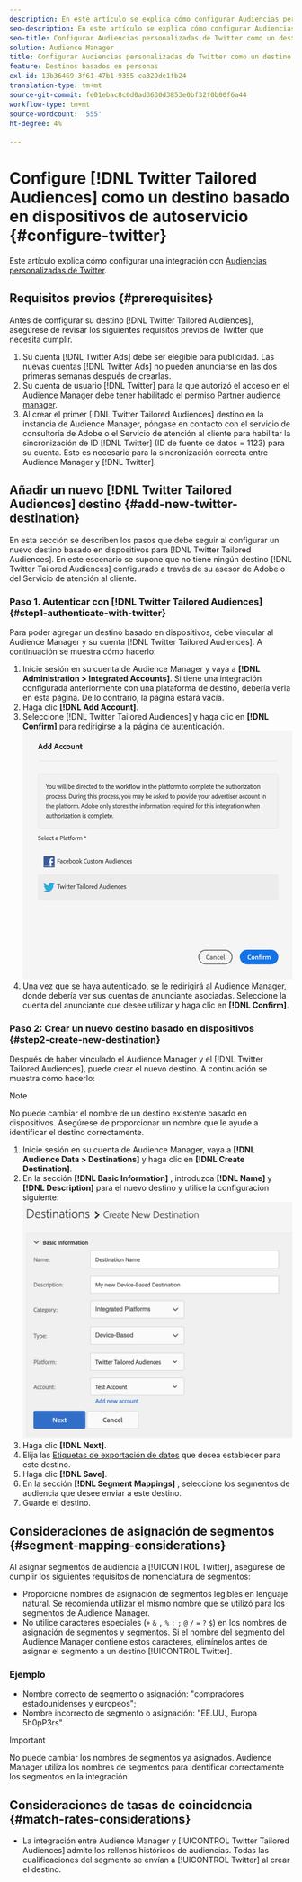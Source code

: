 ```yaml
---
description: En este artículo se explica cómo configurar Audiencias personalizadas de Twitter para integraciones nuevas y existentes.
seo-description: En este artículo se explica cómo configurar Audiencias personalizadas de Twitter para integraciones nuevas y existentes.
seo-title: Configurar Audiencias personalizadas de Twitter como un destino basado en dispositivos de autoservicio
solution: Audience Manager
title: Configurar Audiencias personalizadas de Twitter como un destino basado en dispositivos de autoservicio
feature: Destinos basados en personas
exl-id: 13b36469-3f61-47b1-9355-ca329de1fb24
translation-type: tm+mt
source-git-commit: fe01ebac8c0d0ad3630d3853e0bf32f0b00f6a44
workflow-type: tm+mt
source-wordcount: '555'
ht-degree: 4%

---
```


# Configure [!DNL Twitter Tailored Audiences] como un destino basado en dispositivos de autoservicio {#configure-twitter}

Este artículo explica cómo configurar una integración con [Audiencias personalizadas de Twitter](https://business.twitter.com/en/targeting/tailored-audiences.html).

## Requisitos previos {#prerequisites}

Antes de configurar su destino [!DNL Twitter Tailored Audiences], asegúrese de revisar los siguientes requisitos previos de Twitter que necesita cumplir.

1. Su cuenta [!DNL Twitter Ads] debe ser elegible para publicidad. Las nuevas cuentas [!DNL Twitter Ads] no pueden anunciarse en las dos primeras semanas después de crearlas.
2. Su cuenta de usuario [!DNL Twitter] para la que autorizó el acceso en el Audience Manager debe tener habilitado el permiso [Partner audience manager](https://business.twitter.com/en/help/troubleshooting/multi-user-login-faq.html#accesslevels).
3. Al crear el primer [!DNL Twitter Tailored Audiences] destino en la instancia de Audience Manager, póngase en contacto con el servicio de consultoría de Adobe o el Servicio de atención al cliente para habilitar la sincronización de ID [!DNL Twitter] (ID de fuente de datos = 1123) para su cuenta. Esto es necesario para la sincronización correcta entre Audience Manager y [!DNL Twitter].

## Añadir un nuevo [!DNL Twitter Tailored Audiences] destino {#add-new-twitter-destination}

En esta sección se describen los pasos que debe seguir al configurar un nuevo destino basado en dispositivos para [!DNL Twitter Tailored Audiences]. En este escenario se supone que no tiene ningún destino [!DNL Twitter Tailored Audiences] configurado a través de su asesor de Adobe o del Servicio de atención al cliente.

### Paso 1. Autenticar con [!DNL Twitter Tailored Audiences] {#step1-authenticate-with-twitter}

Para poder agregar un destino basado en dispositivos, debe vincular al Audience Manager y su cuenta [!DNL Twitter Tailored Audiences]. A continuación se muestra cómo hacerlo:

1. Inicie sesión en su cuenta de Audience Manager y vaya a **[!DNL Administration > Integrated Accounts]**. Si tiene una integración configurada anteriormente con una plataforma de destino, debería verla en esta página. De lo contrario, la página estará vacía.
1. Haga clic **[!DNL Add Account]**.
1. Seleccione [!DNL Twitter Tailored Audiences] y haga clic en **[!DNL Confirm]** para redirigirse a la página de autenticación.                     ![plataformas integradas](assets/dbd-integrated-platforms.png)
1. Una vez que se haya autenticado, se le redirigirá al Audience Manager, donde debería ver sus cuentas de anunciante asociadas. Seleccione la cuenta del anunciante que desee utilizar y haga clic en **[!DNL Confirm]**.

### Paso 2: Crear un nuevo destino basado en dispositivos {#step2-create-new-destination}

Después de haber vinculado el Audience Manager y el [!DNL Twitter Tailored Audiences], puede crear el nuevo destino. A continuación se muestra cómo hacerlo:

>[!NOTE]
>
>No puede cambiar el nombre de un destino existente basado en dispositivos. Asegúrese de proporcionar un nombre que le ayude a identificar el destino correctamente.

1. Inicie sesión en su cuenta de Audience Manager, vaya a **[!DNL Audience Data > Destinations]** y haga clic en **[!DNL Create Destination]**.
1. En la sección **[!DNL Basic Information]** , introduzca **[!DNL Name]** y **[!DNL Description]** para el nuevo destino y utilice la configuración siguiente: ![configuración](assets/dbd-new-basic.png)
1. Haga clic **[!DNL Next]**.
1. Elija las [Etiquetas de exportación de datos](/help/using/features/data-export-controls.md#controls-labels) que desea establecer para este destino.
1. Haga clic **[!DNL Save]**.
1. En la sección **[!DNL Segment Mappings]** , seleccione los segmentos de audiencia que desee enviar a este destino.
1. Guarde el destino.

## Consideraciones de asignación de segmentos {#segment-mapping-considerations}

Al asignar segmentos de audiencia a [!UICONTROL Twitter], asegúrese de cumplir los siguientes requisitos de nomenclatura de segmentos:

* Proporcione nombres de asignación de segmentos legibles en lenguaje natural. Se recomienda utilizar el mismo nombre que se utilizó para los segmentos de Audience Manager.
* No utilice caracteres especiales (`+` `&` `,` `%` `:` `;` `@` `/` `=` `?` `$`) en los nombres de asignación de segmentos y segmentos. Si el nombre del segmento del Audience Manager contiene estos caracteres, elimínelos antes de asignar el segmento a un destino [!UICONTROL Twitter].

### Ejemplo

* Nombre correcto de segmento o asignación: &quot;compradores estadounidenses y europeos&quot;;
* Nombre incorrecto de segmento o asignación: &quot;EE.UU., Europa 5h0pP3rs&quot;.

>[!IMPORTANT]
>
>No puede cambiar los nombres de segmentos ya asignados. Audience Manager utiliza los nombres de segmentos para identificar correctamente los segmentos en la integración.

## Consideraciones de tasas de coincidencia {#match-rates-considerations}

* La integración entre Audience Manager y [!UICONTROL Twitter Tailored Audiences] admite los rellenos históricos de audiencias. Todas las cualificaciones del segmento se envían a [!UICONTROL Twitter] al crear el destino.
